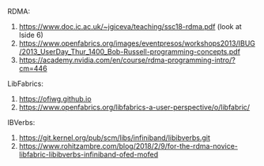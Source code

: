 RDMA:

1. https://www.doc.ic.ac.uk/~jgiceva/teaching/ssc18-rdma.pdf (look at lside 6)
3. https://www.openfabrics.org/images/eventpresos/workshops2013/IBUG/2013_UserDay_Thur_1400_Bob-Russell-programming-concepts.pdf
4. https://academy.nvidia.com/en/course/rdma-programming-intro/?cm=446

LibFabrics:

1. https://ofiwg.github.io
2. https://www.openfabrics.org/libfabrics-a-user-perspective/o/libfabric/


IBVerbs:

1. https://git.kernel.org/pub/scm/libs/infiniband/libibverbs.git
2. https://www.rohitzambre.com/blog/2018/2/9/for-the-rdma-novice-libfabric-libibverbs-infiniband-ofed-mofed
